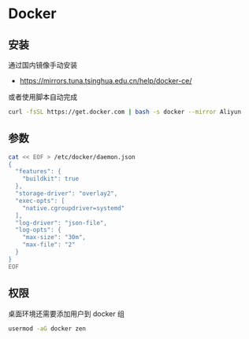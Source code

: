 # Docker

## 安装

通过国内镜像手动安装

- <https://mirrors.tuna.tsinghua.edu.cn/help/docker-ce/>

或者使用脚本自动完成

```sh
curl -fsSL https://get.docker.com | bash -s docker --mirror Aliyun
```

## 参数

```sh
cat << EOF > /etc/docker/daemon.json
{
  "features": {
    "buildkit": true
  },
  "storage-driver": "overlay2",
  "exec-opts": [
    "native.cgroupdriver=systemd"
  ],
  "log-driver": "json-file",
  "log-opts": {
    "max-size": "30m",
    "max-file": "2"
  }
}
EOF
```

## 权限

桌面环境还需要添加用户到 docker 组

```sh
usermod -aG docker zen
```
